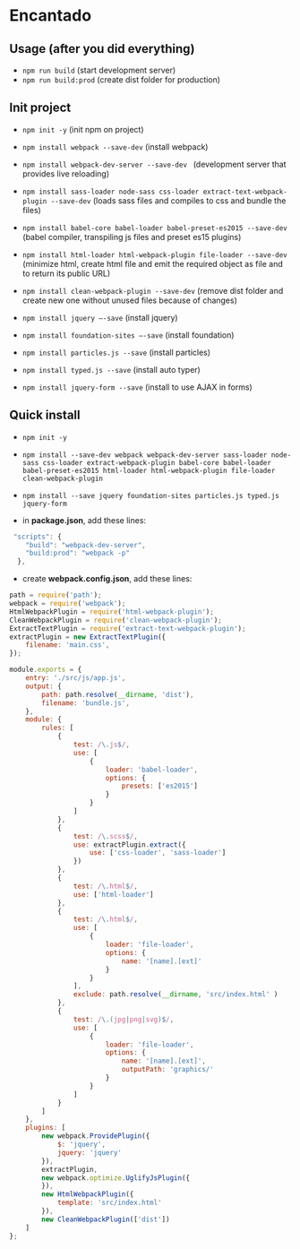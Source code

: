 # Encantado

## Usage (after you did everything)
- `npm run build` (start development server)
- `npm run build:prod` (create dist folder for production)

## Init project
- `npm init -y` (init npm on project)
- `npm install webpack --save-dev` (install webpack)  
- `npm install webpack-dev-server --save-dev ` (development server that provides live reloading)  
- `npm install sass-loader node-sass css-loader extract-text-webpack-plugin --save-dev` (loads sass files and compiles to css and bundle the files)
- `npm install babel-core babel-loader babel-preset-es2015 --save-dev` (babel compiler, transpiling js files and preset es15 plugins)
- `npm install html-loader html-webpack-plugin file-loader --save-dev` (minimize html, create html file and emit the required object as file and to return its public URL)
- `npm install clean-webpack-plugin --save-dev` (remove dist folder and create new one without unused files because of changes)  

- `npm install jquery –-save` (install jquery)
- `npm install foundation-sites –-save` (install foundation)
- `npm install particles.js --save` (install particles)
- `npm install typed.js --save` (install auto typer)
- `npm install jquery-form --save` (install to use AJAX in forms)


## Quick install
- `npm init -y`
- `npm install --save-dev webpack webpack-dev-server sass-loader node-sass css-loader extract-webpack-plugin babel-core babel-loader babel-preset-es2015 html-loader html-webpack-plugin file-loader clean-webpack-plugin`
- `npm install --save jquery foundation-sites particles.js typed.js jquery-form`

- in **package.json**, add these lines:  
``` javascript
 "scripts": {
    "build": "webpack-dev-server",
    "build:prod": "webpack -p"
  },
```

- create **webpack.config.json**, add these lines:  
``` javascript
path = require('path');
webpack = require('webpack');
HtmlWebpackPlugin = require('html-webpack-plugin');
CleanWebpackPlugin = require('clean-webpack-plugin');
ExtractTextPlugin = require('extract-text-webpack-plugin');
extractPlugin = new ExtractTextPlugin({
    filename: 'main.css',
});

module.exports = {
    entry: './src/js/app.js', 
    output: {
        path: path.resolve(__dirname, 'dist'),
        filename: 'bundle.js',
    },
    module: {
        rules: [
            {
                test: /\.js$/,
                use: [
                    {
                        loader: 'babel-loader',
                        options: {
                            presets: ['es2015']
                        }
                    }
                ]
            },
            {
                test: /\.scss$/,
                use: extractPlugin.extract({
                    use: ['css-loader', 'sass-loader']
                })
            },
            {
                test: /\.html$/,
                use: ['html-loader']
            },
            {
                test: /\.html$/,
                use: [
                    {
                        loader: 'file-loader', 
                        options: {
                            name: '[name].[ext]'
                        }
                    }
                ],
                exclude: path.resolve(__dirname, 'src/index.html' )
            },
            {
                test: /\.(jpg|png|svg)$/,
                use: [
                    {
                        loader: 'file-loader', 
                        options: {
                            name: '[name].[ext]',
                            outputPath: 'graphics/'
                        }
                    }
                ]
            }
        ]
    },
    plugins: [
        new webpack.ProvidePlugin({
            $: 'jquery',
            jquery: 'jquery'
        }),
        extractPlugin,
        new webpack.optimize.UglifyJsPlugin({
        }),
        new HtmlWebpackPlugin({
            template: 'src/index.html'
        }),
        new CleanWebpackPlugin(['dist'])
    ]
};
```
